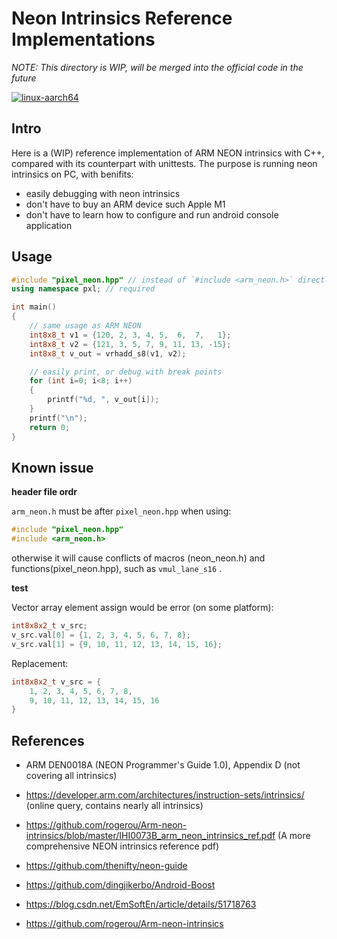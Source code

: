 # Neon Intrinsics Reference Implementations

*NOTE: This directory is WIP, will be merged into the official code in the future*

[![linux-aarch64](https://github.com/zchrissirhcz/pixel/actions/workflows/linux-aarch64.yml/badge.svg)](https://github.com/zchrissirhcz/pixel/actions/workflows/linux-aarch64.yml)

## Intro
Here is a (WIP) reference implementation of ARM NEON intrinsics with C++, compared with its counterpart with unittests. The purpose is running neon intrinsics on PC, with benifits:
- easily debugging with neon intrinsics
- don't have to buy an ARM device such Apple M1
- don't have to learn how to configure and run android console application

## Usage
```cpp
#include "pixel_neon.hpp" // instead of `#include <arm_neon.h>` directly
using namespace pxl; // required

int main()
{
    // same usage as ARM NEON
    int8x8_t v1 = {120, 2, 3, 4, 5,  6,  7,   1};
    int8x8_t v2 = {121, 3, 5, 7, 9, 11, 13, -15};
    int8x8_t v_out = vrhadd_s8(v1, v2);

    // easily print, or debug with break points
    for (int i=0; i<8; i++)
    {
        printf("%d, ", v_out[i]);
    }
    printf("\n");
    return 0;
}
```

## Known issue

**header file ordr**

`arm_neon.h` must be after `pixel_neon.hpp` when using:
```cpp
#include "pixel_neon.hpp"
#include <arm_neon.h>
```
otherwise it will cause conflicts of macros (neon_neon.h) and functions(pixel_neon.hpp), such as `vmul_lane_s16` .


**test**

Vector array element assign would be error (on some platform):
```cpp
int8x8x2_t v_src;
v_src.val[0] = {1, 2, 3, 4, 5, 6, 7, 8};
v_src.val[1] = {9, 10, 11, 12, 13, 14, 15, 16};
```
Replacement:
```cpp
int8x8x2_t v_src = {
    1, 2, 3, 4, 5, 6, 7, 8,
    9, 10, 11, 12, 13, 14, 15, 16
}
```

## References

- ARM DEN0018A (NEON Programmer's Guide 1.0), Appendix D (not covering all intrinsics)

- https://developer.arm.com/architectures/instruction-sets/intrinsics/ (online query, contains nearly all intrinsics)

- https://github.com/rogerou/Arm-neon-intrinsics/blob/master/IHI0073B_arm_neon_intrinsics_ref.pdf (A more comprehensive NEON intrinsics reference pdf)

- https://github.com/thenifty/neon-guide

- https://github.com/dingjikerbo/Android-Boost

- https://blog.csdn.net/EmSoftEn/article/details/51718763

- https://github.com/rogerou/Arm-neon-intrinsics